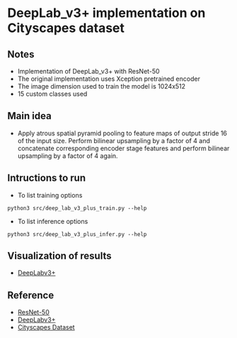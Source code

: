 # DeepLab\_v3+ implementation on Cityscapes dataset

## Notes
* Implementation of DeepLab\_v3+ with ResNet-50
* The original implementation uses Xception pretrained encoder
* The image dimension used to train the model is 1024x512
* 15 custom classes used

## Main idea
* Apply atrous spatial pyramid pooling to feature maps of output stride 16 of the input size. Perform bilinear upsampling by a factor of 4 and concatenate corresponding encoder stage features and perform bilinear upsampling by a factor of 4 again.

## Intructions to run
* To list training options
```
python3 src/deep_lab_v3_plus_train.py --help
```
* To list inference options
```
python3 src/deep_lab_v3_plus_infer.py --help
```

## Visualization of results
* [DeepLabv3+]()

## Reference
* [ResNet-50](https://arxiv.org/abs/1512.03385)
* [DeepLabv3+](https://arxiv.org/pdf/1802.02611.pdf)
* [Cityscapes Dataset](https://www.cityscapes-dataset.com/)
